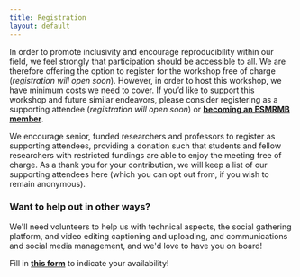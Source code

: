 ```yaml
--- 
title: Registration
layout: default
--- 
```

<!-- [![Free registration](images/register_button_free.png){:.inline_img}](https://events.zoom.us/ev/AEaNvEVYuDSSPf8Chveqs5EvDC-eWPCQxNQF-_QhyU_OAr-5Z4iywooXKyHd6k245Kd-eJM)
{: style="text-align: center;"}

**For technical reasons, supporter registration is now closed. But you can still register for free! If you want to support MRI Together and other similar initiatives, please consider [becoming an ESMRMB member](https://www.esmrmb.org/membership/#m-application)!**
 -->
In order to promote inclusivity and encourage reproducibility within our field, we feel strongly that participation should be accessible to all. We are therefore offering the option to register for the workshop free of charge (_registration will open soon_). However, in order to host this workshop, we have minimum costs we need to cover. If you’d like to support this workshop and future similar endeavors, please consider registering as a supporting attendee (_registration will open soon_) or **[becoming an ESMRMB member](https://www.esmrmb.org/membership/#m-application)**.

We encourage senior, funded researchers and professors to register as supporting attendees, providing a donation such that students and fellow researchers with restricted fundings are able to enjoy the meeting free of charge. As a thank you for your contribution, we will keep a list of our supporting attendees here (which you can opt out from, if you wish to remain anonymous).

<!-- **Note:** the conference will be held through the [Zoom Events](https://events.zoom.us/) platform. A Zoom account (available free of charge) is required at registration. -->

### Want to help out in other ways?

We'll need volunteers to help us with technical aspects, the social gathering platform, and video editing captioning and uploading, and communications and social media management, and we'd love to have you on board!

Fill in **[this form](https://forms.gle/fVFNEWNVmfvGutUH9)** to indicate your availability!